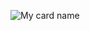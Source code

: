 
![My card name](https://cardivo.vercel.app/api?name=S4SUK3&description=Hi,%20Welcome%20To%20My%20Profile%20❤&image=https://avatars.githubusercontent.com/u/78668573?v=4&s=10?v=4&backgroundColor=%23ecf0f1&instagram=&github=NR-S4SUK3&twitter=&pattern=leaf&colorPattern=%23eaeaea)



